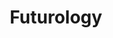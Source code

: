 ---
title: Futurology
crosslinks:
- teslamotors
- science
- worldnews
- IAmA
- news
- BasicIncome
- todayilearned
- AskReddit
- Bitcoin
- The_Donald
- technology
- videos
- explainlikeimfive
- askscience
- thisweekinreview
- space
- politics
- vegan
- Economics
- changemyview
---